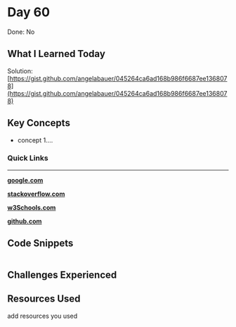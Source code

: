 # Day 60

Done: No

## What I Learned Today

Solution:
[https://gist.github.com/angelabauer/045264ca6ad168b986f6687ee1368078](https://gist.github.com/angelabauer/045264ca6ad168b986f6687ee1368078)

## Key Concepts

- concept 1....

### Quick Links

---

[**google.com**](http://www.google.com)

[**stackoverflow.com**](http://www.stackoverflow.com)

[**w3Schools.com**](https://www.w3schools.com/)

[**github.com**](https://github.com/)

## Code Snippets

```python

```

## Challenges Experienced

## Resources Used

add resources you used
